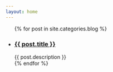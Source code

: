 ```yaml
---
layout: home
---
```



<ul class="artical-list">
{% for post in site.categories.blog %}
<li>
<h3><a href="{{ post.url }}">{{ post.title }}</a></h3>
<div class="title-desc">{{ post.description }}</div>
</li>
{% endfor %}
</ul>
